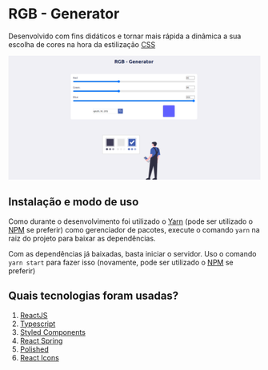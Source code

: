 # RGB - Generator

Desenvolvido com fins didáticos e tornar mais rápida a dinâmica a sua escolha de cores na hora da estilização [CSS](https://www.w3schools.com/css/)

![alt text](./src/assets/screen.png)

## Instalação e modo de uso

Como durante o desenvolvimento foi utilizado o [Yarn](https://yarnpkg.com/) (pode ser utilizado o [NPM](https://www.npmjs.com/) se preferir) como gerenciador de pacotes, execute o comando `yarn` na raiz do projeto para baixar as dependências.

Com as dependências já baixadas, basta iniciar o servidor. Uso o comando `yarn start` para fazer isso (novamente, pode ser utilizado o [NPM](https://www.npmjs.com/) se preferir)

## Quais tecnologias foram usadas?

1. [ReactJS](https://reactjs.org/)
2. [Typescript](https://www.typescriptlang.org/)
3. [Styled Components](https://styled-components.com/)
4. [React Spring](https://www.react-spring.io/)
5. [Polished](https://polished.js.org/)
6. [React Icons](https://react-icons.github.io/react-icons/)
